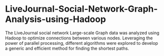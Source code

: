 # LiveJournal-Social-Network-Graph-Analysis-using-Hadoop
The LiveJournal social network Large-scale Graph data was analyzed using Hadoop to optimize connections between various nodes. Leveraging the power of parallel processing, different algorithms were explored to develop a generic and efficient method for finding the shortest paths. 
